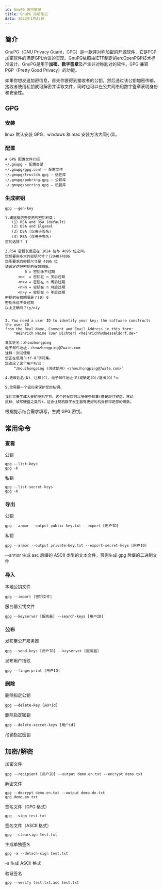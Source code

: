 ```yaml
---
id: GnuPG 简明笔记
title: GnuPG 简明笔记
data: 2022年1月25日
---
```


## 简介

GnuPG（GNU Privacy Guard，GPG）是一款非对称加密的开源软件，它是PGP加密软件的满足GPL协议的实现。GnuPG依照由IETF制定的en:OpenPGP技术标准设计。GnuPG是用于**加密、数字签章**及产生非对称匙对的软件。GPG 兼容 PGP（Pretty Good Privacy）的功能。

如果你想发送加密信息，首先你要得到接收者的公钥，然后通过该公钥加密传输，接收者使用私钥就可解密并读取文件，同时也可以在公共网络用数字签章表明身份和安全性。

## GPG

### 安装

linux 默认安装 GPG，windows 和 mac 安装方法大同小异。

### 配置

```shell
# GPG 配置文件介绍
~/.gnupg - 配置目录
~/.gnupg/gpg.conf – 配置文件
~/.gnupg/trustdb.gpg – 信任库
~/.gnupg/pubring.gpg – 公钥库
~/.gnupg/secring.gpg – 私钥库
```

### 生成密钥

```shell
gpg --gen-key
```

```shell
1.请选择您要使用的密钥种类：
   (1) RSA and RSA (default)
   (2) DSA and Elgamal
   (3) DSA (仅用于签名)
   (4) RSA (仅用于签名)
您的选择？ 1

2.RSA 密钥长度应在 1024 位与 4096 位之间。
您想要用多大的密钥尺寸？(2048)4096
您所要求的密钥尺寸是 4096 位
请设定这把密钥的有效期限。
         0 = 密钥永不过期
      <n>  = 密钥在 n 天后过期
      <n>w = 密钥在 n 周后过期
      <n>m = 密钥在 n 月后过期
      <n>y = 密钥在 n 年后过期
密钥的有效期限是？(0) 0
密钥永远不会过期
以上正确吗？(y/n)y


3. You need a user ID to identify your key; the software constructs the user ID
from the Real Name, Comment and Email Address in this form:
    "Heinrich Heine (Der Dichter) <heinrichh@duesseldorf.de>"

真实姓名：zhouzhongping
电子邮件地址：zhouzhongping@7wate.com
注释：测试使用
您正在使用‘utf-8’字符集。
您选定了这个用户标识：
    “zhouzhongping (测试使用) <zhouzhongping@7wate.com>”

4.更改姓名(N)、注释(C)、电子邮件地址(E)或确定(O)/退出(Q)？o

5.您需要一个密码来保护您的私钥。

我们需要生成大量的随机字节。这个时候您可以多做些琐事(像是敲打键盘、移动
鼠标、读写硬盘之类的)，这会让随机数字发生器有更好的机会获得足够的熵数。
```

根据提示结合需求填写，生成 GPG 密钥。

## 常用命令

### 查看

公钥

```shell
gpg --list-keys
gpg -k
```

私钥

```shell
gpg --list-secret-keys
gpg -K
```

### 导出

公钥

```shell
gpg --armor --output public-key.txt --export [用户ID]
```

私钥

```shell
gpg --armor --output private-key.txt --export-secret-keys [用户ID]
```

--armor 生成 asc 后缀的 ASCII 类型的文本文件，否则生成 gpg 后缀的二进制文件

### 导入

本地公钥文件

```shell
gpg --import [密钥文件]
```

服务器公钥文件

```shell
gpg --keyserver [服务器] --search-keys [用户ID]
```

### 公布

发布至公开服务器

```shell
gpg --send-keys [用户ID] --keyserver [服务器]
```

发布用户指纹

```shell
gpg --fingerprint [用户ID]
```

### 删除

删除指定公钥

```shell
gpg --delete-key [用户id]
```

删除指定密钥

```shell
gpg --delete-secret-keys [用户id]
```

吊销指定密钥

## 加密/解密

加密文件

```shell
gpg --recipient [用户ID] --output demo.en.txt --encrypt demo.txt
```

解密文件

```shell
gpg --decrypt demo.en.txt --output demo.de.txt
gpg demo.en.txt
```

签名文件（GPG 格式）

```shell
gpg --sign test.txt
```

签名文件（ASCII 格式）

```shell
gpg --clearsign test.txt
```

生成单独签名

```shell
gpg -a --detach-sign test.txt
```

-a 生成 ASCII 格式

验证签名

```shell
gpg --verify test.txt.asc test.txt
```
